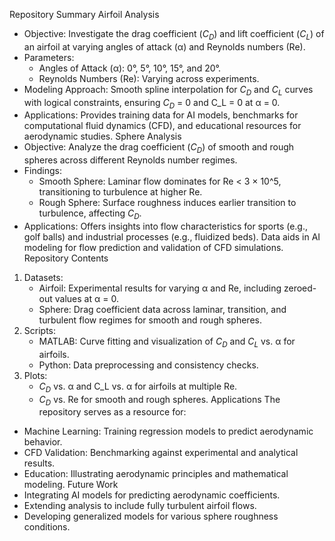 Repository Summary
Airfoil Analysis
- Objective: Investigate the drag coefficient ($C_D$) and lift coefficient ($C_L$) of an airfoil at varying angles of attack (α) and Reynolds numbers (Re).
- Parameters:
  - Angles of Attack (α): 0°, 5°, 10°, 15°, and 20°.
  - Reynolds Numbers (Re): Varying across experiments.
- Modeling Approach: Smooth spline interpolation for $C_D$ and $C_L$ curves with logical constraints, ensuring $C_D$ = 0 and C_L = 0 at α = 0.
- Applications: Provides training data for AI models, benchmarks for computational fluid dynamics (CFD), and educational resources for aerodynamic studies.
Sphere Analysis
- Objective: Analyze the drag coefficient ($C_D$) of smooth and rough spheres across different Reynolds number regimes.
- Findings:
  - Smooth Sphere: Laminar flow dominates for Re < 3 × 10^5, transitioning to turbulence at higher Re.
  - Rough Sphere: Surface roughness induces earlier transition to turbulence, affecting $C_D$.
- Applications: Offers insights into flow characteristics for sports (e.g., golf balls) and industrial processes (e.g., fluidized beds). Data aids in AI modeling for flow prediction and validation of CFD simulations.
Repository Contents
1. Datasets:
   - Airfoil: Experimental results for varying α and Re, including zeroed-out values at α = 0.
   - Sphere: Drag coefficient data across laminar, transition, and turbulent flow regimes for smooth and rough spheres.
2. Scripts:
   - MATLAB: Curve fitting and visualization of $C_D$ and $C_L$ vs. α for airfoils.
   - Python: Data preprocessing and consistency checks.
3. Plots:
   - $C_D$ vs. α and C_L vs. α for airfoils at multiple Re.
   - $C_D$ vs. Re for smooth and rough spheres.
Applications
The repository serves as a resource for:
- Machine Learning: Training regression models to predict aerodynamic behavior.
- CFD Validation: Benchmarking against experimental and analytical results.
- Education: Illustrating aerodynamic principles and mathematical modeling.
Future Work
- Integrating AI models for predicting aerodynamic coefficients.
- Extending analysis to include fully turbulent airfoil flows.
- Developing generalized models for various sphere roughness conditions.
